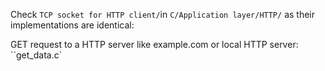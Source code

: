 Check ``TCP socket for HTTP client/``in ``C/Application layer/HTTP/`` as their implementations are identical:

GET request to a HTTP server like example.com or local HTTP server: ``get_data.c`